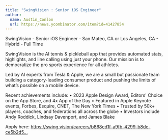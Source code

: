 ```yaml
---
title: "SwingVision : Senior iOS Engineer"
author:
  name: Austin_Conlon
  url: https://news.ycombinator.com/item?id=41427854
---
```

SwingVision - Senior iOS Engineer - San Mateo, CA or Los Angeles, CA - Hybrid - Full Time

SwingVision is the AI tennis &amp; pickleball app that provides automated stats, highlights, and line calling using just your phone. Our mission is to democratize the pro sports experience for all athletes.

Led by AI experts from Tesla &amp; Apple, we are a small but passionate team building a category-leading consumer product and pushing the limits of what’s possible on a mobile device.

Recent achievements include:
• 2023 Apple Design Award, Editors&#x27; Choice on the App Store, and 4x App of the Day
• Featured in Apple Keynote events, Forbes, Esquire, CNET, The New York Times
• Trusted by 50k+ players, coaches, and federations all across the globe
• Investors include Andy Roddick, Lindsay Davenport, and James Blake

Apply here: <a href="https:&#x2F;&#x2F;swing.vision&#x2F;careers&#x2F;b868ed1f-a9fb-4299-b8de-ce5b2d507014" rel="nofollow">https:&#x2F;&#x2F;swing.vision&#x2F;careers&#x2F;b868ed1f-a9fb-4299-b8de-ce5b2d5...</a>
